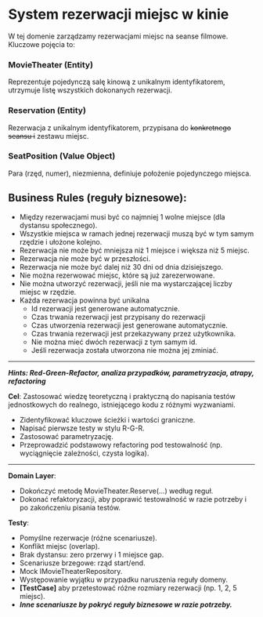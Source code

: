 ﻿# System rezerwacji miejsc w kinie
W tej domenie zarządzamy rezerwacjami miejsc na seanse filmowe. Kluczowe pojęcia to:

### MovieTheater (Entity)
Reprezentuje pojedynczą salę kinową z unikalnym identyfikatorem, utrzymuje listę wszystkich dokonanych rezerwacji.

### Reservation (Entity)
Rezerwacja z unikalnym identyfikatorem, przypisana do ~~konkretnego seansu i~~ zestawu miejsc.

### SeatPosition (Value Object)
Para (rzęd, numer), niezmienna, definiuje położenie pojedynczego miejsca.

## Business Rules (reguły biznesowe):

- Między rezerwacjami musi być co najmniej 1 wolne miejsce (dla dystansu społecznego).
- Wszystkie miejsca w ramach jednej rezerwacji muszą być w tym samym rzędzie i ułożone kolejno.
- Rezerwacja nie może być mniejsza niż 1 miejsce i większa niż 5 miejsc.
- Rezerwacja nie może być w przeszłości.
- Rezerwacja nie może być dalej niż 30 dni od dnia dzisiejszego.
- Nie można rezerwować miejsc, które są już zarezerwowane.
- Nie można utworzyć rezerwacji, jeśli nie ma wystarczającej liczby miejsc w rzędzie.
- Każda rezerwacja powinna być unikalna
  - Id rezerwacji jest generowane automatycznie.
  - Czas trwania rezerwacji jest przypisany do rezerwacji
  - Czas utworzenia rezerwacji jest generowane automatycznie.
  - Czas trwania rezerwacji jest przekazywany przez użytkownika.
  - Nie można mieć dwóch rezerwacji z tym samym id.
  - Jeśli rezerwacja została utworzona nie można jej zminiać.
  
---

**_Hints: Red-Green-Refactor, analiza przypadków, parametryzacja, atrapy, refactoring_**

**Cel**: Zastosować wiedzę teoretyczną i praktyczną do napisania testów jednostkowych do realnego, istniejącego kodu z różnymi wyzwaniami.
- Zidentyfikować kluczowe ścieżki i wartości graniczne.
- Napisać pierwsze testy w stylu R-G-R.
- Zastosować parametryzację.
- Przeprowadzić podstawowy refactoring pod testowalność (np. wyciągnięcie zależności, czysta logika).


---
**Domain Layer**:
 - Dokończyć metodę MovieTheater.Reserve(...) według reguł.
 - Dokonać refaktoryzacji, aby poprawić testowalność w razie potrzeby i po zakończeniu pisania testów. 

**Testy**:
- Pomyślne rezerwacje (różne scenariusze).
- Konflikt miejsc (overlap).
- Brak dystansu: zero przerwy i 1 miejsce gap.
- Scenariusze brzegowe: rząd start/end.
- Mock IMovieTheaterRepository.
- Występowanie wyjątku w przypadku naruszenia reguły domeny.
- **[TestCase]** aby przetestować różne rozmiary rezerwacji (np. 1, 2, 5 miejsc).
- **_Inne scenariusze by pokryć reguły biznesowe w razie potrzeby._**